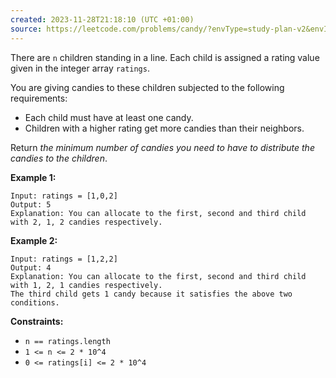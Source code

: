 ```yaml
---
created: 2023-11-28T21:18:10 (UTC +01:00)
source: https://leetcode.com/problems/candy/?envType=study-plan-v2&envId=top-interview-150
---
```

There are `n` children standing in a line. Each child is assigned a rating value given in the integer array `ratings`.

You are giving candies to these children subjected to the following requirements:

-   Each child must have at least one candy.
-   Children with a higher rating get more candies than their neighbors.

Return _the minimum number of candies you need to have to distribute the candies to the children_.

**Example 1:**

```
Input: ratings = [1,0,2]
Output: 5
Explanation: You can allocate to the first, second and third child with 2, 1, 2 candies respectively.

```

**Example 2:**

```
Input: ratings = [1,2,2]
Output: 4
Explanation: You can allocate to the first, second and third child with 1, 2, 1 candies respectively.
The third child gets 1 candy because it satisfies the above two conditions.

```

**Constraints:**

-   `n == ratings.length`
-   `1 <= n <= 2 * 10^4`
-   `0 <= ratings[i] <= 2 * 10^4`
